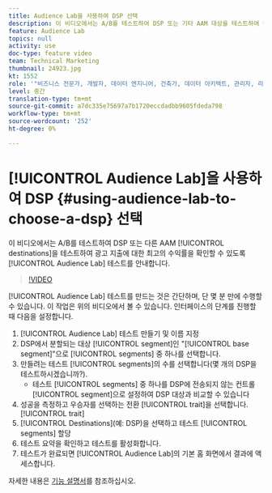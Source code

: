 ```yaml
---
title: Audience Lab을 사용하여 DSP 선택
description: 이 비디오에서는 A/B를 테스트하여 DSP 또는 기타 AAM 대상을 테스트하여 광고 지출에 대한 수익률을 높일 수 있도록 Audience Lab 테스트 만들기를 안내합니다.
feature: Audience Lab
topics: null
activity: use
doc-type: feature video
team: Technical Marketing
thumbnail: 24923.jpg
kt: 1552
role: '"비즈니스 전문가, 개발자, 데이터 엔지니어, 건축가, 데이터 아키텍트, 관리자, 리더"'
level: 중간
translation-type: tm+mt
source-git-commit: a7dc335e75697a7b1720eccdadbb9605fdeda798
workflow-type: tm+mt
source-wordcount: '252'
ht-degree: 0%

---
```



# [!UICONTROL Audience Lab]을 사용하여 DSP {#using-audience-lab-to-choose-a-dsp} 선택

이 비디오에서는 A/B를 테스트하여 DSP 또는 다른 AAM [!UICONTROL destinations]을 테스트하여 광고 지출에 대한 최고의 수익률을 확인할 수 있도록 [!UICONTROL Audience Lab] 테스트를 안내합니다.

>[!VIDEO](https://video.tv.adobe.com/v/24923/?quality=12)

[!UICONTROL Audience Lab] 테스트를 만드는 것은 간단하며, 단 몇 분 만에 수행할 수 있습니다. 이 작업은 위의 비디오에서 볼 수 있습니다. 인터페이스의 단계를 진행할 때 다음을 설정합니다.

1. [!UICONTROL Audience Lab] 테스트 만들기 및 이름 지정
1. DSP에서 분할되는 대상 [!UICONTROL segment]인 &quot;[!UICONTROL base segment]&quot;으로 [!UICONTROL segments] 중 하나를 선택합니다.
1. 만들려는 테스트 [!UICONTROL segments]의 수를 선택합니다(몇 개의 DSP을 테스트하시겠습니까?).
   * 테스트 [!UICONTROL segments] 중 하나를 DSP에 전송되지 않는 컨트롤 [!UICONTROL segment]으로 설정하여 DSP 대상과 비교할 수 있습니다
1. 성공을 측정하고 우승자를 선택하는 전환 [!UICONTROL trait]을 선택합니다.[!UICONTROL trait]
1. [!UICONTROL Destinations](예: DSP)을 선택하고 테스트 [!UICONTROL segments] 할당
1. 테스트 요약을 확인하고 테스트를 활성화합니다.
1. 테스트가 완료되면 [!UICONTROL Audience Lab]의 기본 홈 화면에서 결과에 액세스합니다.

자세한 내용은 [기능 설명서](https://marketing.adobe.com/resources/help/en_US/aam/audience-lab.html)를 참조하십시오.